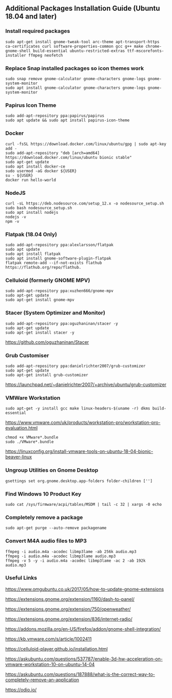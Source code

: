 ## Additional Packages Installation Guide (Ubuntu 18.04 and later)

### Install required packages

```
sudo apt-get install gnome-tweak-tool arc-theme apt-transport-https ca-certificates curl software-properties-common gcc g++ make chrome-gnome-shell build-essential ubuntu-restricted-extras ttf-mscorefonts-installer ffmpeg neofetch
```
### Replace Snap installed packages so icon themes work
```
sudo snap remove gnome-calculator gnome-characters gnome-logs gnome-system-monitor
sudo apt install gnome-calculator gnome-characters gnome-logs gnome-system-monitor
```

### Papirus Icon Theme

```
sudo add-apt-repository ppa:papirus/papirus  
sudo apt update && sudo apt install papirus-icon-theme  
```

### Docker

```
curl -fsSL https://download.docker.com/linux/ubuntu/gpg | sudo apt-key add -  
sudo add-apt-repository "deb [arch=amd64] https://download.docker.com/linux/ubuntu bionic stable"  
sudo apt-get update  
sudo apt install docker-ce  
sudo usermod -aG docker ${USER}  
su - ${USER}  
docker run hello-world  
```

### NodeJS

```
curl -sL https://deb.nodesource.com/setup_12.x -o nodesource_setup.sh  
sudo bash nodesource_setup.sh  
sudo apt install nodejs  
nodejs -v  
npm -v  
```

### Flatpak (18.04 Only)

```
sudo add-apt-repository ppa:alexlarsson/flatpak  
sudo apt update  
sudo apt install flatpak  
sudo apt install gnome-software-plugin-flatpak  
flatpak remote-add --if-not-exists flathub https://flathub.org/repo/flathub.
```

### Celluloid (formerly GNOME MPV) 
```
sudo add-apt-repository ppa:xuzhen666/gnome-mpv
sudo apt-get update
sudo apt-get install gnome-mpv
```
### Stacer (System Optimizer and Monitor)

```
sudo add-apt-repository ppa:oguzhaninan/stacer -y
sudo apt-get update
sudo apt-get install stacer -y
```

https://github.com/oguzhaninan/Stacer

### Grub Customiser

```
sudo add-apt-repository ppa:danielrichter2007/grub-customizer
sudo apt-get update
sudo apt-get install grub-customizer
```
https://launchpad.net/~danielrichter2007/+archive/ubuntu/grub-customizer

### VMWare Workstation

```
sudo apt-get -y install gcc make linux-headers-$(uname -r) dkms build-essential
```

https://www.vmware.com/uk/products/workstation-pro/workstation-pro-evaluation.html

```
chmod +x VMware*.bundle
sudo ./VMware*.bundle
```
https://linuxconfig.org/install-vmware-tools-on-ubuntu-18-04-bionic-beaver-linux

### Ungroup Utilities on Gnome Desktop
```
gsettings set org.gnome.desktop.app-folders folder-children ['']
```

### Find Windows 10 Product Key
```
sudo cat /sys/firmware/acpi/tables/MSDM | tail -c 32 | xargs -0 echo
```
### Completely remove a package

```
sudo apt-get purge --auto-remove packagename
```
### Convert M4A audio files to MP3

```
ffmpeg -i audio.m4a -acodec libmp3lame -ab 256k audio.mp3
ffmpeg -i audio.m4a -acodec libmp3lame audio.mp3
ffmpeg -v 5 -y -i audio.m4a -acodec libmp3lame -ac 2 -ab 192k audio.mp3
```

### Useful Links

https://www.omgubuntu.co.uk/2017/05/how-to-update-gnome-extensions

https://extensions.gnome.org/extension/1160/dash-to-panel/

https://extensions.gnome.org/extension/750/openweather/

https://extensions.gnome.org/extension/836/internet-radio/

https://addons.mozilla.org/en-US/firefox/addon/gnome-shell-integration/

https://kb.vmware.com/s/article/1002411

https://celluloid-player.github.io/installation.html

https://askubuntu.com/questions/537787/enable-3d-hw-acceleration-on-vmware-workstation-10-on-ubuntu-14-04

https://askubuntu.com/questions/187888/what-is-the-correct-way-to-completely-remove-an-application

https://odio.io/
